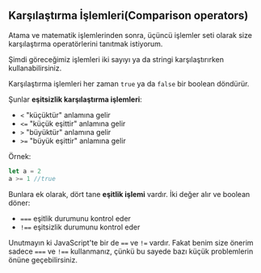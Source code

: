 ## Karşılaştırma İşlemleri(Comparison operators)

Atama ve matematik işlemlerinden sonra, üçüncü işlemler seti olarak size karşılaştırma operatörlerini tanıtmak istiyorum.

Şimdi göreceğimiz işlemleri iki sayıyı ya da stringi karşılaştırırken kullanabilirsiniz.

Karşılaştırma işlemleri her zaman `true` ya da `false` bir boolean döndürür.

Şunlar **eşitsizlik karşılaştırma işlemleri**:

- `<` "küçüktür" anlamına gelir
- `<=` "küçük eşittir" anlamına gelir
- `>` "büyüktür" anlamına gelir
- `>=` "büyük eşittir" anlamına gelir

Örnek:

```js
let a = 2
a >= 1 //true
```

Bunlara ek olarak, dört tane **eşitlik işlemi** vardır. İki değer alır ve boolean döner:

- `===` eşitlik durumunu kontrol eder
- `!==` eşitsizlik durumunu kontrol eder

Unutmayın ki JavaScript'te bir de `==` ve `!=` vardır. Fakat benim size önerim sadece `===` ve `!==` kullanmanız, çünkü bu sayede bazı küçük problemlerin önüne geçebilirsiniz.